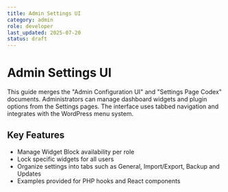 ```yaml
---
title: Admin Settings UI
category: admin
role: developer
last_updated: 2025-07-20
status: draft
---
```


# Admin Settings UI

This guide merges the "Admin Configuration UI" and "Settings Page Codex" documents.
Administrators can manage dashboard widgets and plugin options from the Settings
pages. The interface uses tabbed navigation and integrates with the WordPress
menu system.

## Key Features
- Manage Widget Block availability per role
- Lock specific widgets for all users
- Organize settings into tabs such as General, Import/Export, Backup and Updates
- Examples provided for PHP hooks and React components
